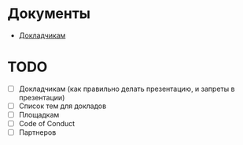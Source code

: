 # Документы
- [Докладчикам](#TODO)

# TODO
- [ ] Докладчикам (как правильно делать презентацию, и запреты в презентации)
- [ ] Список тем для докладов
- [ ] Площадкам
- [ ] Code of Conduct
- [ ] Партнеров
